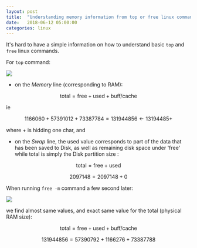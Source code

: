 ```yaml
---
layout: post
title:  "Understanding memory information from top or free linux commands"
date:   2018-06-12 05:00:00
categories: linux
---
```


It's hard to have a simple information on how to understand basic `top` and `free` linux commands.

For `top` command:

<img src="{{ site.url }}/img/top.png" >

- on the *Memory* line (corresponding to RAM):

$$ \text{total} = \text{free} + \text{used} + \text{buff/cache} $$

ie

$$ 1166060 + 57391012 + 73387784 = 131944856 \leftarrow 13194485+ $$

where + is hidding one char, and

- on the *Swap* line, the used value corresponds to part of the data that has been saved to Disk, as well as remaining disk space under 'free' while total is simply the Disk partition size :

$$ \text{total} = \text{free} + \text{used} $$

$$ 2097148 = 2097148 + 0 $$

When running `free -m` command a few second later:

<img src="{{ site.url }}/img/free.png" >

we find almost same values, and exact same value for the total (physical RAM size):

$$ \text{total} = \text{free} + \text{used} + \text{buff/cache} $$

$$ 131944856 = 57390792 + 1166276 + 73387788 $$
